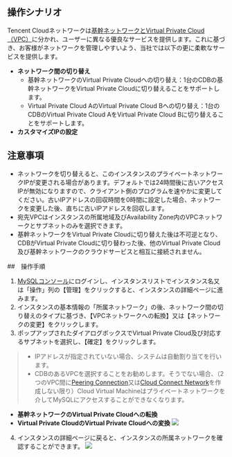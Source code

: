 ## 操作シナリオ
Tencent Cloudネットワークは[基幹ネットワークとVirtual Private Cloud（VPC）](https://intl.cloud.tencent.com/document/product/215/31807)に分かれ、ユーザーに異なる優良なサービスを提供します。これに基づき、お客様がネットワークを管理しやすいよう、当社では以下の更に柔軟なサービスを提供します。
- **ネットワーク間の切り替え**
  - 基幹ネットワークのVirtual Private Cloudへの切り替え：1台のCDBの基幹ネットワークをVirtual Private Cloudに切り替えることをサポートします。
  - Virtual Private Cloud AのVirtual Private Cloud Bへの切り替え：1台のCDBのVirtual Private Cloud AをVirtual Private Cloud Bに切り替えることをサポートします。
- **カスタマイズIPの設定**

## 注意事項
- ネットワークを切り替えると、このインスタンスのプライベートネットワークIPが変更される場合があります。デフォルトでは24時間後に古いアクセスIPが無効になりますので、クライアント側のプログラムを速やかに変更してください。古いIPアドレスの回収時間を0時間に設定した場合、ネットワークを変更した後、直ちに古いIPアドレスを回収します。
- 宛先VPCはインスタンスの所属地域及びAvailability Zone内のVPCネットワークとサブネットのみを選択できます。
- 基幹ネットワークをVirtual Private Cloudに切り替えた後は不可逆となり、CDBがVirtual Private Cloudに切り替わった後、他のVirtual Private Cloud及び基幹ネットワークのクラウドサービスと相互に接続されません。

##　操作手順
1. [MySQLコンソール](https://console.cloud.tencent.com/cdb)にログインし、インスタンスリストでインスタンス名又は「操作」列の【管理】をクリックすると、インスタンスの詳細ページに進みます。
2. インスタンスの基本情報の「所属ネットワーク」の後、ネットワーク間の切り替えのタイプに基づき、【VPCネットワークへの転換】又は【ネットワークの変更】をクリックします。
3. ポップアップされたダイアログボックスでVirtual Private Cloud及び対応するサブネットを選択し、【確定】をクリックします。
>
>- IPアドレスが指定されていない場合、システムは自動割り当てを行います。
>- CDBのあるVPCを選択することをお勧めします。そうでない場合、（2つのVPC間に[Peering Connection](https://intl.cloud.tencent.com/document/product/553/18827)又は[Cloud Connect Network](https://intl.cloud.tencent.com/document/product/1003/30049)を作成しない限り）Cloud Virtual Machineはプライベートネットワークを介してMySQLにアクセスすることができなくなります。
>
   - **基幹ネットワークのVirtual Private Cloudへの転換**
   - **Virtual Private CloudのVirtual Private Cloudへの変換**
![](https://main.qcloudimg.com/raw/274c2057ec225eab9e16b1c18bafa94c.png)
4. インスタンスの詳細ページに戻ると、インスタンスの所属ネットワークを確認することができます。
![](https://main.qcloudimg.com/raw/5342a64814664fa784e256ecbd6f934f.png)
